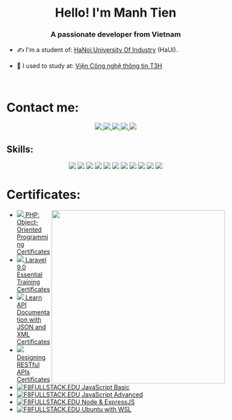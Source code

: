 
<h1 align="center">Hello! I'm Manh Tien</h1>
<p align="center">
  <h3 align="center">A passionate developer from Vietnam </h3>
</p>


- ✍ I'm a student of: [HaNoi University Of Industry](https://www.haui.edu.vn) (HaUI).

- 🌱 I used to study at: [Viện Công nghệ thông tin T3H](https://t3h.edu.vn/)

<br />

# Contact me:



<p align="center">
  <a href="https://linkedin.com/in/tienbm12/" target="_blank">
    <img src="https://img.icons8.com/fluent/48/000000/linkedin.png"/>
  </a>
  <a href="https://www.facebook.com/TLov3BM/" alt="Facebook">
    <img src="https://img.icons8.com/fluent/48/000000/facebook-new.png" target="_blank" />
  </a> 
  <a href="https://github.com/BM-Tienn" alt="Github">
    <img src="https://img.icons8.com/fluent/48/000000/github.png"/>
  </a> 
  <a href="https://t.me/TienBM12" alt="Telegram " target="_blank" >
    <img src="https://img.icons8.com/fluent/48/000000/telegram-app.png"/>
  </a>
  <a href="mailto:tien1208xx@gmail.com" alt="Email">
    <img src="https://img.icons8.com/fluent/48/000000/mailing.png"/>
  </a>
</p>

## Skills:
<p align="center">
  <img src="https://img.icons8.com/color/48/000000/mysql-logo.png"/>
  <img src="https://img.icons8.com/color/48/null/html-5--v1.png"/>
  <img src="https://img.icons8.com/color/48/000000/css3.png"/>
  <img src="https://img.icons8.com/fluency/48/null/javascript.png"/>
  <img src="https://img.icons8.com/color/48/null/ubuntu--v1.png"/>
  <img src="https://img.icons8.com/fluency/48/null/docker.png"/>
  <img src="https://img.icons8.com/fluent/48/000000/github.png"/>
  <img src="https://img.icons8.com/color/48/000000/visual-studio-code-2019.png"/>
  <img src="https://www.php.net//images/logos/php-med-trans-light.gif"/>
  <img src="https://upload.wikimedia.org/wikipedia/commons/thumb/9/9a/Laravel.svg/50px-Laravel.svg.png"/>
  <img src="https://img.icons8.com/color/48/null/nodejs.png"/>
</p>



# Certificates:

<img align="right" width="400" src="https://github.githubassets.com/images/modules/profile/profile-joined-github.svg">

- [![](https://img.shields.io/badge/-LINKEDIN-blue) PHP: Object-Oriented Programming](https://www.linkedin.com/learning/php-object-oriented-programming-2017)[   Certificates](https://drive.google.com/file/d/1tyHbNv7TabqrWgng3VeJumJa_YaN-L_M/view?usp=sharing)
- [![](https://img.shields.io/badge/-LINKEDIN-blue) Laravel 9.0 Essential Training](https://www.linkedin.com/learning/laravel-9-0-essential-training)[   Certificates](https://drive.google.com/file/d/1t8RTmx8uxtuXe9Hmag2OB6rSdSeGjXYJ/view?usp=sharing)
- [![](https://img.shields.io/badge/-LINKEDIN-blue) Learn API Documentation with JSON and XML](https://www.linkedin.com/learning/learn-api-documentation-with-json-and-xml)[   Certificates](https://drive.google.com/file/d/1JvrF1Qx-6n3gvuxL91ys4olP-KhWD67O/view?usp=sharing)
- [![](https://img.shields.io/badge/-LINKEDIN-blue) Designing RESTful APIs](https://www.linkedin.com/learning/designing-restful-apis)[   Certificates](https://drive.google.com/file/d/1axTY3waR8wBNlQuvmFXkA41unr_r8KER/view?usp=sharing)
- [![F8FULLSTACK.EDU](https://img.shields.io/badge/-F8-orange) JavaScript Basic](https://fullstack.edu.vn/cert/lh7wl)
- [![F8FULLSTACK.EDU](https://img.shields.io/badge/-F8-orange) JavaScript Advanced](https://fullstack.edu.vn/cert/jqiq7)
- [![F8FULLSTACK.EDU](https://img.shields.io/badge/-F8-orange) Node & ExpressJS](https://fullstack.edu.vn/cert/5bzqv)
- [![F8FULLSTACK.EDU](https://img.shields.io/badge/-F8-orange) Ubuntu with WSL](https://fullstack.edu.vn/cert/2svwy)
